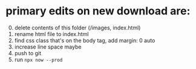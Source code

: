 # primary edits on new download are:

0. delete contents of this folder (/images, index.html)
1. rename html file to index.html
2. find css class that's on the body tag, add margin: 0 auto
3. increase line space maybe
4. push to git 
5. run `npx now --prod`
